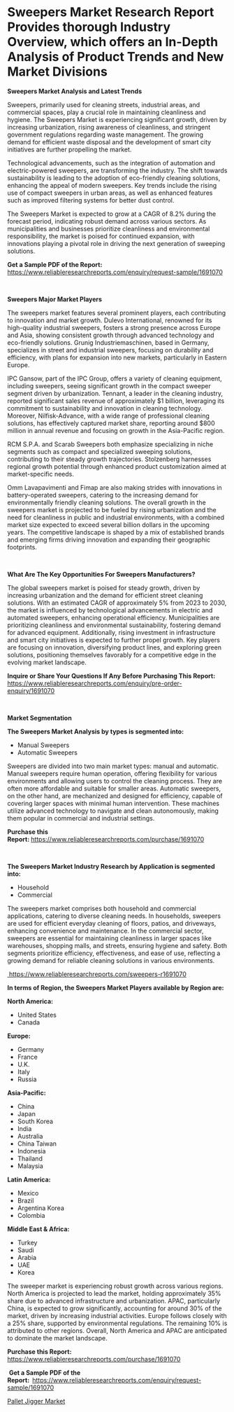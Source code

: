 <p><h1>Sweepers Market Research Report Provides thorough Industry Overview, which offers an In-Depth Analysis of Product Trends and New Market Divisions</h1></p><p><strong>Sweepers Market Analysis and Latest Trends</strong></p>
<p><p>Sweepers, primarily used for cleaning streets, industrial areas, and commercial spaces, play a crucial role in maintaining cleanliness and hygiene. The Sweepers Market is experiencing significant growth, driven by increasing urbanization, rising awareness of cleanliness, and stringent government regulations regarding waste management. The growing demand for efficient waste disposal and the development of smart city initiatives are further propelling the market. </p><p>Technological advancements, such as the integration of automation and electric-powered sweepers, are transforming the industry. The shift towards sustainability is leading to the adoption of eco-friendly cleaning solutions, enhancing the appeal of modern sweepers. Key trends include the rising use of compact sweepers in urban areas, as well as enhanced features such as improved filtering systems for better dust control.</p><p>The Sweepers Market is expected to grow at a CAGR of 8.2% during the forecast period, indicating robust demand across various sectors. As municipalities and businesses prioritize cleanliness and environmental responsibility, the market is poised for continued expansion, with innovations playing a pivotal role in driving the next generation of sweeping solutions.</p></p>
<p><strong>Get a Sample PDF of the Report:&nbsp;</strong> <a href="https://www.reliableresearchreports.com/enquiry/request-sample/1691070?utm_campaign=2788&utm_medium=2&utm_source=Github&utm_content=ia&utm_term=08042025&utm_id=sweepers">https://www.reliableresearchreports.com/enquiry/request-sample/1691070</a></p>
<p>&nbsp;</p>
<p><strong>Sweepers Major Market Players</strong></p>
<p><p>The sweepers market features several prominent players, each contributing to innovation and market growth. Dulevo International, renowned for its high-quality industrial sweepers, fosters a strong presence across Europe and Asia, showing consistent growth through advanced technology and eco-friendly solutions. Grunig Industriemaschinen, based in Germany, specializes in street and industrial sweepers, focusing on durability and efficiency, with plans for expansion into new markets, particularly in Eastern Europe.</p><p>IPC Gansow, part of the IPC Group, offers a variety of cleaning equipment, including sweepers, seeing significant growth in the compact sweeper segment driven by urbanization. Tennant, a leader in the cleaning industry, reported significant sales revenue of approximately $1 billion, leveraging its commitment to sustainability and innovation in cleaning technology. Moreover, Nilfisk-Advance, with a wide range of professional cleaning solutions, has effectively captured market share, reporting around $800 million in annual revenue and focusing on growth in the Asia-Pacific region.</p><p>RCM S.P.A. and Scarab Sweepers both emphasize specializing in niche segments such as compact and specialized sweeping solutions, contributing to their steady growth trajectories. Stolzenberg harnesses regional growth potential through enhanced product customization aimed at market-specific needs.</p><p>Omm Lavapavimenti and Fimap are also making strides with innovations in battery-operated sweepers, catering to the increasing demand for environmentally friendly cleaning solutions. The overall growth in the sweepers market is projected to be fueled by rising urbanization and the need for cleanliness in public and industrial environments, with a combined market size expected to exceed several billion dollars in the upcoming years. The competitive landscape is shaped by a mix of established brands and emerging firms driving innovation and expanding their geographic footprints.</p></p>
<p>&nbsp;</p>
<p><strong>What Are The Key Opportunities For Sweepers Manufacturers?</strong></p>
<p><p>The global sweepers market is poised for steady growth, driven by increasing urbanization and the demand for efficient street cleaning solutions. With an estimated CAGR of approximately 5% from 2023 to 2030, the market is influenced by technological advancements in electric and automated sweepers, enhancing operational efficiency. Municipalities are prioritizing cleanliness and environmental sustainability, fostering demand for advanced equipment. Additionally, rising investment in infrastructure and smart city initiatives is expected to further propel growth. Key players are focusing on innovation, diversifying product lines, and exploring green solutions, positioning themselves favorably for a competitive edge in the evolving market landscape.</p></p>
<p><strong>Inquire or Share Your Questions If Any Before Purchasing This Report:</strong> <a href="https://www.reliableresearchreports.com/enquiry/pre-order-enquiry/1691070?utm_campaign=2788&utm_medium=2&utm_source=Github&utm_content=ia&utm_term=08042025&utm_id=sweepers">https://www.reliableresearchreports.com/enquiry/pre-order-enquiry/1691070</a></p>
<p>&nbsp;</p>
<p><strong>Market Segmentation</strong></p>
<p><strong>The Sweepers Market Analysis by types is segmented into:</strong></p>
<p><ul><li>Manual Sweepers</li><li>Automatic Sweepers</li></ul></p>
<p><p>Sweepers are divided into two main market types: manual and automatic. Manual sweepers require human operation, offering flexibility for various environments and allowing users to control the cleaning process. They are often more affordable and suitable for smaller areas. Automatic sweepers, on the other hand, are mechanized and designed for efficiency, capable of covering larger spaces with minimal human intervention. These machines utilize advanced technology to navigate and clean autonomously, making them popular in commercial and industrial settings.</p></p>
<p><strong>Purchase this Report:&nbsp;</strong><a href="https://www.reliableresearchreports.com/purchase/1691070?utm_campaign=2788&utm_medium=2&utm_source=Github&utm_content=ia&utm_term=08042025&utm_id=sweepers">https://www.reliableresearchreports.com/purchase/1691070</a></p>
<p>&nbsp;</p>
<p><strong>The Sweepers Market Industry Research by Application is segmented into:</strong></p>
<p><ul><li>Household</li><li>Commercial</li></ul></p>
<p><p>The sweepers market comprises both household and commercial applications, catering to diverse cleaning needs. In households, sweepers are used for efficient everyday cleaning of floors, patios, and driveways, enhancing convenience and maintenance. In the commercial sector, sweepers are essential for maintaining cleanliness in larger spaces like warehouses, shopping malls, and streets, ensuring hygiene and safety. Both segments prioritize efficiency, effectiveness, and ease of use, reflecting a growing demand for reliable cleaning solutions in various environments.</p></p>
<p><a href="https://www.reliableresearchreports.com/sweepers-r1691070?utm_campaign=2788&utm_medium=2&utm_source=Github&utm_content=ia&utm_term=08042025&utm_id=sweepers">&nbsp;https://www.reliableresearchreports.com/sweepers-r1691070</a></p>
<p><strong>In terms of Region, the Sweepers Market Players available by Region are:</strong></p>
<p>
    <p> <strong> North America: </strong>
        <ul>
            <li>United States</li>
            <li>Canada</li>
        </ul>
        </p> 
    <p> <strong> Europe: </strong>
        <ul>
            <li>Germany</li>
            <li>France</li>
            <li>U.K.</li>
            <li>Italy</li>
            <li>Russia</li>
        </ul>
        </p> 
    <p> <strong> Asia-Pacific: </strong>
        <ul>
            <li>China</li>
            <li>Japan</li>
            <li>South Korea</li>
            <li>India</li>
            <li>Australia</li>
            <li>China Taiwan</li>
            <li>Indonesia</li>
            <li>Thailand</li>
            <li>Malaysia</li>
        </ul>
        </p> 
    <p> <strong> Latin America: </strong>
        <ul>
            <li>Mexico</li>
            <li>Brazil</li>
            <li>Argentina Korea</li>
            <li>Colombia</li>
        </ul>
        </p> 
    <p> <strong> Middle East & Africa: </strong>
        <ul>
            <li>Turkey</li>
            <li>Saudi</li>
            <li>Arabia</li>
            <li>UAE</li>
            <li>Korea</li>
        </ul>
    </p>
    </p>
<p><p>The sweeper market is experiencing robust growth across various regions. North America is projected to lead the market, holding approximately 35% share due to advanced infrastructure and urbanization. APAC, particularly China, is expected to grow significantly, accounting for around 30% of the market, driven by increasing industrial activities. Europe follows closely with a 25% share, supported by environmental regulations. The remaining 10% is attributed to other regions. Overall, North America and APAC are anticipated to dominate the market landscape.</p></p>
<p><strong>Purchase this Report: </strong><a href="https://www.reliableresearchreports.com/purchase/1691070?utm_campaign=2788&utm_medium=2&utm_source=Github&utm_content=ia&utm_term=08042025&utm_id=sweepers">https://www.reliableresearchreports.com/purchase/1691070</a></p>
<p>&nbsp;<strong>Get a Sample PDF of the Report:&nbsp;&nbsp;</strong><a href="https://www.reliableresearchreports.com/enquiry/request-sample/1691070?utm_campaign=2788&utm_medium=2&utm_source=Github&utm_content=ia&utm_term=08042025&utm_id=sweepers">https://www.reliableresearchreports.com/enquiry/request-sample/1691070</a></p>
<p><strong></strong></p>
<p><p><a href="https://github.com/tumacaakesha78/Market-Research-Report-List-1/blob/main/pallet-jigger-market.md?utm_campaign=2788&utm_medium=2&utm_source=Github&utm_content=ia&utm_term=08042025&utm_id=sweepers">Pallet Jigger Market</a></p></p>